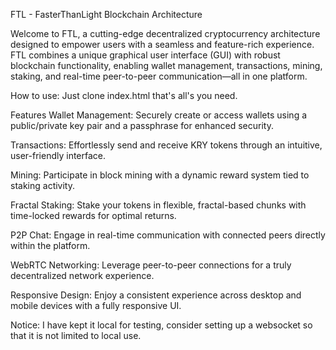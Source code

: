 FTL - FasterThanLight Blockchain Architecture

Welcome to FTL, a cutting-edge decentralized cryptocurrency architecture designed to empower users with a seamless and feature-rich experience. FTL combines a unique graphical user interface (GUI) with robust blockchain functionality, enabling wallet management, transactions, mining, staking, and real-time peer-to-peer communication—all in one platform.

How to use: Just clone index.html that's all's you need.

Features
Wallet Management: Securely create or access wallets using a public/private key pair and a passphrase for enhanced security.

Transactions: Effortlessly send and receive KRY tokens through an intuitive, user-friendly interface.

Mining: Participate in block mining with a dynamic reward system tied to staking activity.

Fractal Staking: Stake your tokens in flexible, fractal-based chunks with time-locked rewards for optimal returns.

P2P Chat: Engage in real-time communication with connected peers directly within the platform.

WebRTC Networking: Leverage peer-to-peer connections for a truly decentralized network experience.

Responsive Design: Enjoy a consistent experience across desktop and mobile devices with a fully responsive UI.

Notice: I have kept it local for testing, consider setting up a websocket so that it is not limited to local use.
